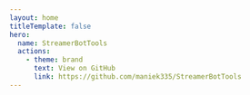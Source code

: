 ```yaml
---
layout: home
titleTemplate: false
hero:
  name: StreamerBotTools
  actions:
    - theme: brand
      text: View on GitHub
      link: https://github.com/maniek335/StreamerBotTools
---
```

